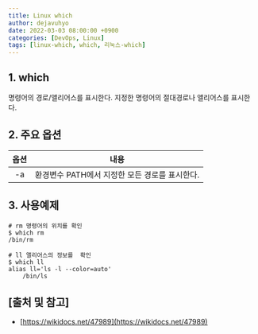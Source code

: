 ```yaml
---
title: Linux which
author: dejavuhyo
date: 2022-03-03 08:00:00 +0900
categories: [DevOps, Linux]
tags: [linux-which, which, 리눅스-which]
---
```


## 1. which
명령어의 경로/앨리어스를 표시한다. 지정한 명령어의 절대경로나 앨리어스를 표시한다.

## 2. 주요 옵션

| 옵션 | 내용 |
|:-----:|:-----:|
| -a | 환경변수 PATH에서 지정한 모든 경로를 표시한다. |

## 3. 사용예제

```shell
# rm 명령어의 위치를 확인 
$ which rm
/bin/rm

# ll 앨리어스의 정보를  확인 
$ which ll
alias ll='ls -l --color=auto'
    /bin/ls
```

## [출처 및 참고]
* [https://wikidocs.net/47989](https://wikidocs.net/47989)

